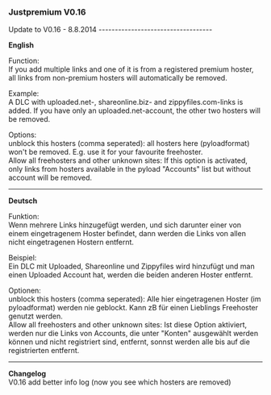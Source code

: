 <h3>Justpremium V0.16</h3>
Update to V0.16 - 8.8.2014
-----------------------------------

<b>English</b><br>

Function:<br>
If you add multiple links and one of it is from a registered premium hoster, all links from non-premium hosters will automatically be removed.<br>

Example: <br>
A DLC with uploaded.net-, shareonline.biz- and zippyfiles.com-links is added. If you have only an uploaded.net-account, the other two hosters will be removed.<br>

Options:<br>
unblock this hosters (comma seperated): all hosters here (pyloadformat) won't be removed. E.g. use it for your favourite freehoster.<br>
Allow all freehosters and other unknown sites: If this option is activated, only links from hosters available in the pyload "Accounts" list but without account will be removed.

----------------------------
<b>Deutsch</b><br>

Funktion:<br>
Wenn mehrere Links hinzugefügt werden, und sich darunter einer von einem eingetragenem Hoster befindet, dann werden die Links von allen nicht eingetragenen Hostern entfernt.<br>

Beispiel: <br>
Ein DLC mit Uploaded, Shareonline und Zippyfiles wird hinzufügt und man einen Uploaded Account hat, werden die beiden anderen Hoster entfernt.<br>

Optionen:<br>
unblock this hosters (comma seperated): Alle hier eingetragenen Hoster (im pyloadformat) werden nie geblockt. Kann zB für einen Lieblings Freehoster genutzt werden.<br>
Allow all freehosters and other unknown sites: Ist diese Option aktiviert, werden nur die Links von Accounts, die unter "Konten" ausgewählt werden können und nicht registriert sind, entfernt, sonnst werden alle bis auf die registrierten entfernt.

------------------------
<b>Changelog</b> <br>
V0.16 add better info log (now you see which hosters are removed)
